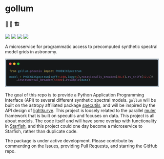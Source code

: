 # gollum

### :construction: :construction_worker: :building_construction:

<a href="https://gollum-astro.readthedocs.io/en/latest/"><img src="https://img.shields.io/badge/Read-the%20docs-blue"></a>
<a href="https://pypi.org/project/gollum/"><img src="https://img.shields.io/badge/pip_install-gollum-yellow"></a>
<a href="https://ui.adsabs.harvard.edu/abs/2013A%26A...553A...6H/abstract"><img src="https://img.shields.io/badge/Works_with-PHOENIX-brightgreen"></a>
<a href="https://zenodo.org/record/1309035#.YL_SQoRKiV4"><img src="https://img.shields.io/badge/Works_with-Sonora_Bobcat-brightgreen"></a>

A microservice for programmatic access to precomputed synthetic spectral model grids in astronomy.

![gollum demo](docs/_static/gollum_resample.png?raw=true "Code Snippet of PHOENIX Synthetic Model Demonstration")

The goal of this repo is to provide a Python Application Programming Interface (API) to several different synthetic spectral models. `gollum` will be built on the astropy affiliated package [specutils](https://specutils.readthedocs.io/en/stable/), and will be inspired by the API design of [lightkurve](http://docs.lightkurve.org/). This project is loosely related to the parallel [muler](http://muler.readthedocs.io/) framework that is built on specutils and focuses on data. This project is all about models. The code itself and will have some overlap with functionality in [Starfish](https://starfish.readthedocs.io/en/latest/), and this project could one day become a microservice to Starfish, rather than duplicate code.

The package is under active development. Please contribute by commenting on the Issues, providing Pull Requests, and starring the GitHub repo.
